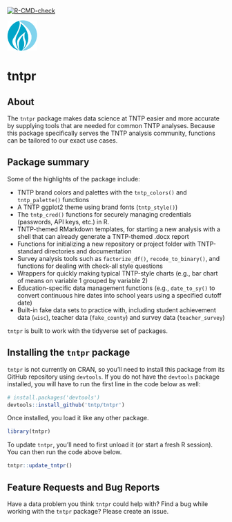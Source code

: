 
<!-- README.md is generated from README.Rmd. Please edit that file -->
<!-- badges: start -->

[![R-CMD-check](https://github.com/tntp/tntpr/actions/workflows/R-CMD-check.yaml/badge.svg)](https://github.com/tntp/tntpr/actions/workflows/R-CMD-check.yaml)
<!-- badges: end -->

<a href="https://www.tntp.org" target="_blank">
<img src="man/figures/logo.png" width="70" height="70"
alt="TNTP logo" /> </a>

# tntpr

## About

The `tntpr` package makes data science at TNTP easier and more accurate
by supplying tools that are needed for common TNTP analyses. Because
this package specifically serves the TNTP analysis community, functions
can be tailored to our exact use cases.

## Package summary

Some of the highlights of the package include:

- TNTP brand colors and palettes with the `tntp_colors()` and
  `tntp_palette()` functions
- A TNTP ggplot2 theme using brand fonts (`tntp_style()`)
- The `tntp_cred()` functions for securely managing credentials
  (passwords, API keys, etc.) in R.
- TNTP-themed RMarkdown templates, for starting a new analysis with a
  shell that can already generate a TNTP-themed .docx report
- Functions for initializing a new repository or project folder with
  TNTP-standard directories and documentation
- Survey analysis tools such as `factorize_df()`, `recode_to_binary()`,
  and functions for dealing with check-all style questions
- Wrappers for quickly making typical TNTP-style charts (e.g., bar chart
  of means on variable 1 grouped by variable 2)
- Education-specific data management functions (e.g., `date_to_sy()` to
  convert continuous hire dates into school years using a specified
  cutoff date)
- Built-in fake data sets to practice with, including student
  achievement data (`wisc`), teacher data (`fake_county`) and survey
  data (`teacher_survey`)

`tntpr` is built to work with the tidyverse set of packages.

## Installing the `tntpr` package

`tntpr` is not currently on CRAN, so you’ll need to install this package
from its GitHub repository using `devtools`. If you do not have the
`devtools` package installed, you will have to run the first line in the
code below as well:

``` r
# install.packages('devtools')
devtools::install_github('tntp/tntpr')
```

Once installed, you load it like any other package.

``` r
library(tntpr)
```

To update `tntpr`, you’ll need to first unload it (or start a fresh R
session). You can then run the code above below.

``` r
tntpr::update_tntpr()
```

## Feature Requests and Bug Reports

Have a data problem you think `tntpr` could help with? Find a bug while
working with the `tntpr` package? Please create an issue.
